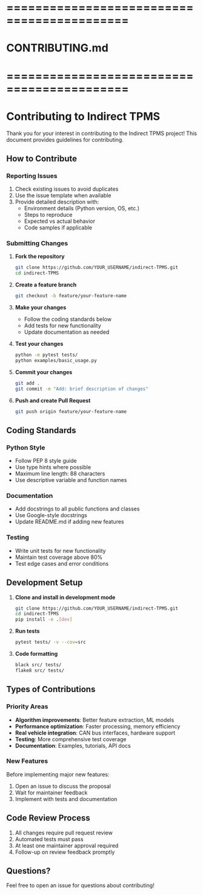 # ===========================================
# CONTRIBUTING.md
# ===========================================

# Contributing to Indirect TPMS

Thank you for your interest in contributing to the Indirect TPMS project! This document provides guidelines for contributing.

## How to Contribute

### Reporting Issues

1. Check existing issues to avoid duplicates
2. Use the issue template when available
3. Provide detailed description with:
   - Environment details (Python version, OS, etc.)
   - Steps to reproduce
   - Expected vs actual behavior
   - Code samples if applicable

### Submitting Changes

1. **Fork the repository**
   ```bash
   git clone https://github.com/YOUR_USERNAME/indirect-TPMS.git
   cd indirect-TPMS
   ```

2. **Create a feature branch**
   ```bash
   git checkout -b feature/your-feature-name
   ```

3. **Make your changes**
   - Follow the coding standards below
   - Add tests for new functionality
   - Update documentation as needed

4. **Test your changes**
   ```bash
   python -m pytest tests/
   python examples/basic_usage.py
   ```

5. **Commit your changes**
   ```bash
   git add .
   git commit -m "Add: brief description of changes"
   ```

6. **Push and create Pull Request**
   ```bash
   git push origin feature/your-feature-name
   ```

## Coding Standards

### Python Style
- Follow PEP 8 style guide
- Use type hints where possible
- Maximum line length: 88 characters
- Use descriptive variable and function names

### Documentation
- Add docstrings to all public functions and classes
- Use Google-style docstrings
- Update README.md if adding new features

### Testing
- Write unit tests for new functionality
- Maintain test coverage above 80%
- Test edge cases and error conditions

## Development Setup

1. **Clone and install in development mode**
   ```bash
   git clone https://github.com/YOUR_USERNAME/indirect-TPMS.git
   cd indirect-TPMS
   pip install -e .[dev]
   ```

2. **Run tests**
   ```bash
   pytest tests/ -v --cov=src
   ```

3. **Code formatting**
   ```bash
   black src/ tests/
   flake8 src/ tests/
   ```

## Types of Contributions

### Priority Areas
- **Algorithm improvements**: Better feature extraction, ML models
- **Performance optimization**: Faster processing, memory efficiency
- **Real vehicle integration**: CAN bus interfaces, hardware support
- **Testing**: More comprehensive test coverage
- **Documentation**: Examples, tutorials, API docs

### New Features
Before implementing major new features:
1. Open an issue to discuss the proposal
2. Wait for maintainer feedback
3. Implement with tests and documentation

## Code Review Process

1. All changes require pull request review
2. Automated tests must pass
3. At least one maintainer approval required
4. Follow-up on review feedback promptly

## Questions?

Feel free to open an issue for questions about contributing!